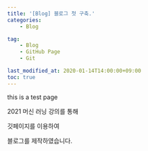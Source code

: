 ```yaml
---
title: '[Blog] 블로그 첫 구축.'
categories:
    - Blog

tag:
    - Blog
    - GitHub Page
    - Git

last_modified_at: 2020-01-14T14:00:00+09:00
toc: true
---
```


this is a test page

2021 머신 러닝 강의를 통해 

깃페이지를 이용하여 

블로그를 제작하였습니다.
